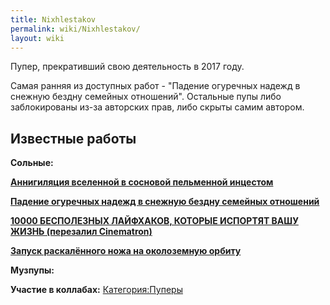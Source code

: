 ```yaml
---
title: Nixhlestakov
permalink: wiki/Nixhlestakov/
layout: wiki
---
```


Пупер, прекративший свою деятельность в 2017 году.

Самая ранняя из доступных работ - "Падение огуречных надежд в снежную
бездну семейных отношений". Остальные пупы либо заблокированы из-за
авторских прав, либо скрыты самим автором.

## Известные работы

**Сольные:**

**[Аннигиляция вселенной в сосновой пельменной
инцестом](https://youtu.be/PEekc2DstLg)**

**[Падение огуречных надежд в снежную бездну семейных
отношений](https://youtu.be/oG0gY8jolHI)**

**[10000 БЕСПОЛЕЗНЫХ ЛАЙФХАКОВ, КОТОРЫЕ ИСПОРТЯТ ВАШУ ЖИЗНЬ (перезалил
Cinematron)](https://youtu.be/eOhp862Q0MA)**

**[Запуск раскалённого ножа на околоземную
орбиту](https://youtu.be/xFHVivVCl0I)**

**Музпупы:**

**Участие в коллабах:** [Категория:Пуперы](Категория:Пуперы "wikilink")
